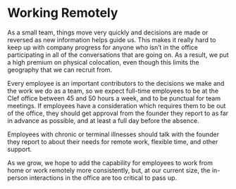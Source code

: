 # Working Remotely

As a small team, things move very quickly and decisions are made or reversed as new information helps guide us. This makes it really hard to keep up with company progress for anyone who isn’t in the office participating in all of the conversations that are going on. As a result, we put a high premium on physical colocation, even though this limits the geography that we can recruit from.

Every employee is an important contributors to the decisions we make and the work we do as a team, so we expect full-time employees to be at the Clef office between 45 and 50 hours a week, and to be punctual for team meetings. If employees have a consideration which requires them to be out of the office, they should get approval from the founder they report to as far in advance as possible, and at least a full day before the absence.

Employees with chronic or terminal illnesses should talk with the founder they report to about their needs for remote work, flexible time, and other support.

As we grow, we hope to add the capability for employees to work from home or work remotely more consistently, but, at our current size, the in-person interactions in the office are too critical to pass up.
